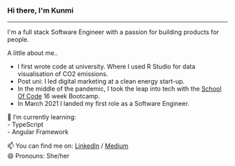 ### Hi there, I'm Kunmi
- - -
I'm a full stack Software Engineer with a passion for building products for people. 

A little about me..
* I first wrote code at university. Where I used R Studio for data visualisation of CO2 emissions.
* Post uni: I led digital marketing at a clean energy start-up. 
* In the middle of the pandemic, I took the leap into tech with the [School Of Code](https://www.schoolofcode.co.uk/ "School Of Code Homepage") 16 week Bootcamp.
* In March 2021 I landed my first role as a Software Engineer. 

<!-- 🔭  I’m currently working on:<br/>
      - Working in a team of 4 developers to build a full stack application using TypeScript, React, Firebase. We are building a platform to engorage women to exercise together. <br/> 
      - Building my portfolio website which I wireframed using Figma. You can see my plans [here](https://www.figma.com/file/JSJGnzIgccCPZrK4tx9Iws/Portfolio-Website?node-id=0%3A1) -->
      
🌱  I’m currently learning: <br/> 
      - TypeScript <br/>
      - Angular Framework <br/> 
<!--       - React Testing Library <br/> -->
<!--       - [Postman](https://www.postman.com/company/student-program/) Student Expert course <br/>  -->

📫  You can find me on: [LinkedIn](https://www.linkedin.com/in/kunmi-williams/) / [Medium](https://kumswilliams.medium.com/) <br/>
😄  Pronouns: She/her

<!--
**kumsw/kumsw** is a ✨ _special_ ✨ repository because its `README.md` (this file) appears on your GitHub profile.
- 👯 I’m looking to collaborate on ...
- 🤔 I’m looking for help with ...
- 
- 💬 Ask me about ...
- ⚡ Fun fact: ...



-->
